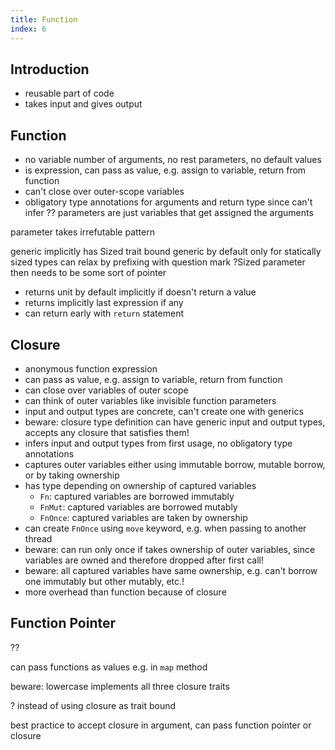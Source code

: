 ```yaml
---
title: Function
index: 6
---
```


## Introduction

- reusable part of code
- takes input and gives output



## Function

- no variable number of arguments, no rest parameters, no default values
- is expression, can pass as value, e.g. assign to variable, return from function
- can't close over outer-scope variables
- obligatory type annotations for arguments and return type since can't infer
?? parameters are just variables that get assigned the arguments

parameter takes irrefutable pattern

generic implicitly has Sized trait bound
generic by default only for statically sized types
can relax by prefixing with question mark ?Sized
parameter then needs to be some sort of pointer

- returns unit by default implicitly if doesn't return a value
- returns implicitly last expression if any
- can return early with `return` statement



## Closure

- anonymous function expression
- can pass as value, e.g. assign to variable, return from function
- can close over variables of outer scope
- can think of outer variables like invisible function parameters
- input and output types are concrete, can't create one with generics
- beware: closure type definition can have generic input and output types, accepts any closure that satisfies them!
- infers input and output types from first usage, no obligatory type annotations
- captures outer variables either using immutable borrow, mutable borrow, or by taking ownership
- has type depending on ownership of captured variables
  - `Fn`: captured variables are borrowed immutably
  - `FnMut`: captured variables are borrowed mutably
  - `FnOnce`: captured variables are taken by ownership
- can create `FnOnce` using `move` keyword, e.g. when passing to another thread 
- beware: can run only once if takes ownership of outer variables, since variables are owned and therefore dropped after first call!
- beware: all captured variables have same ownership, e.g. can't borrow one immutably but other mutably, etc.!
- more overhead than function because of closure



## Function Pointer

??

can pass functions as values
e.g. in `map` method

beware: lowercase
implements all three closure traits

? instead of using closure as trait bound

best practice to accept closure in argument, can pass function pointer or closure